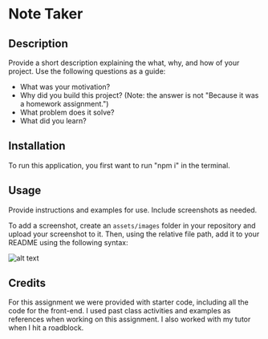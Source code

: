# Note Taker 

## Description

Provide a short description explaining the what, why, and how of your project. Use the following questions as a guide:

- What was your motivation?
- Why did you build this project? (Note: the answer is not "Because it was a homework assignment.")
- What problem does it solve?
- What did you learn?

## Installation
To run this application, you first want to run "npm i" in the terminal. 

## Usage

Provide instructions and examples for use. Include screenshots as needed.

To add a screenshot, create an `assets/images` folder in your repository and upload your screenshot to it. Then, using the relative file path, add it to your README using the following syntax:

![alt text](assets/images/screenshot.png)

## Credits
For this assignment we were provided with starter code, including all the code for the front-end. I used past class activities and examples as references when working on this assignment. I also worked with my tutor when I hit a roadblock.

